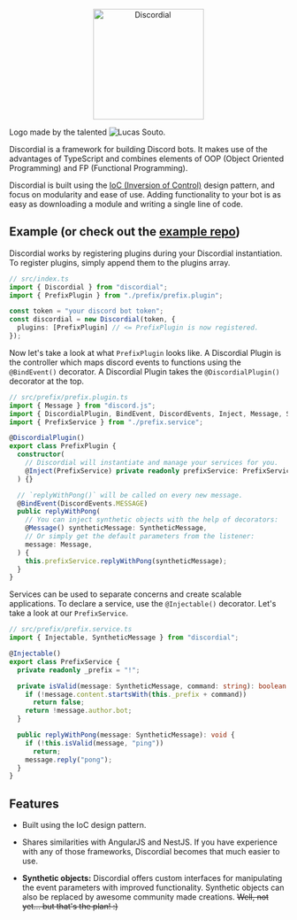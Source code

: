 <p align="center">
<img src="https://i.imgur.com/AR37Vu4.png" alt="Discordial" height="200px" >
</p>

Logo made by the talented ![Lucas Souto](https://www.behance.net/LUCASSOUTOO").

Discordial is a framework for building Discord bots. It makes use of the advantages of TypeScript and combines elements of OOP (Object Oriented Programming) and FP (Functional Programming).

Discordial is built using the [IoC (Inversion of Control)](https://en.wikipedia.org/wiki/Inversion_of_control) design pattern, and focus on modularity and ease of use. Adding functionality to your bot is as easy as downloading a module and writing a single line of code.


## Example (or check out the [example repo](https://github.com/marceloclp/discordial-example))
Discordial works by registering plugins during your Discordial instantiation. To register plugins, simply append them to the plugins array.
```ts
// src/index.ts
import { Discordial } from "discordial";
import { PrefixPlugin } from "./prefix/prefix.plugin";

const token = "your discord bot token";
const discordial = new Discordial(token, {
  plugins: [PrefixPlugin] // <= PrefixPlugin is now registered.
});
```

Now let's take a look at what `PrefixPlugin` looks like. A Discordial Plugin is the controller which maps discord events to functions using the `@BindEvent()` decorator. A Discordial Plugin takes the `@DiscordialPlugin()` decorator at the top.
```ts
// src/prefix/prefix.plugin.ts
import { Message } from "discord.js";
import { DiscordialPlugin, BindEvent, DiscordEvents, Inject, Message, SyntheticMessage } from "discordial";
import { PrefixService } from "./prefix.service";

@DiscordialPlugin()
export class PrefixPlugin {
  constructor(
    // Discordial will instantiate and manage your services for you.
    @Inject(PrefixService) private readonly prefixService: PrefixService,
  ) {}

  // `replyWithPong()` will be called on every new message.
  @BindEvent(DiscordEvents.MESSAGE)
  public replyWithPong(
    // You can inject synthetic objects with the help of decorators:
    @Message() syntheticMessage: SyntheticMessage,
    // Or simply get the default parameters from the listener:
    message: Message,
  ) {
    this.prefixService.replyWithPong(syntheticMessage);
  }
}
```

Services can be used to separate concerns and create scalable applications. To declare a service, use the `@Injectable()` decorator. Let's take a look at our `PrefixService`.
```ts
// src/prefix/prefix.service.ts
import { Injectable, SyntheticMessage } from "discordial";

@Injectable()
export class PrefixService {
  private readonly _prefix = "!";

  private isValid(message: SyntheticMessage, command: string): boolean {
    if (!message.content.startsWith(this._prefix + command))
      return false;
    return !message.author.bot;
  }

  public replyWithPong(message: SyntheticMessage): void {
    if (!this.isValid(message, "ping"))
      return;
    message.reply("pong");
  }
}
```

## Features

* Built using the IoC design pattern.

* Shares similarities with AngularJS and NestJS. If you have experience with any of those frameworks, Discordial becomes that much easier to use.

* **Synthetic objects:** Discordial offers custom interfaces for manipulating the event parameters with improved functionality. Synthetic objects can also be replaced by awesome community made creations. ~~Well, not yet... but that's the plan! :)~~
